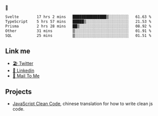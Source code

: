 🤔


<!--START_SECTION:waka-->

```txt
Svelte        17 hrs 2 mins   ███████████████▒░░░░░░░░░   61.63 %
TypeScript    5 hrs 57 mins   █████▒░░░░░░░░░░░░░░░░░░░   21.53 %
Prisma        2 hrs 28 mins   ██▒░░░░░░░░░░░░░░░░░░░░░░   08.92 %
Other         31 mins         ▒░░░░░░░░░░░░░░░░░░░░░░░░   01.91 %
SQL           25 mins         ▒░░░░░░░░░░░░░░░░░░░░░░░░   01.51 %
```

<!--END_SECTION:waka-->

## Link me

- [🏖️ Twitter](https://twitter.com/yuetong3yu)
- [🧳 Linkedin](https://www.linkedin.com/in/yuetong3yu)
- [📧 Mail To Me](mailto:yuetong3yu@gmail.com)


## Projects 

- [JavaScript Clean Code](https://js-clean-code-cn.vercel.app/), chinese translation for how to write clean js code.
